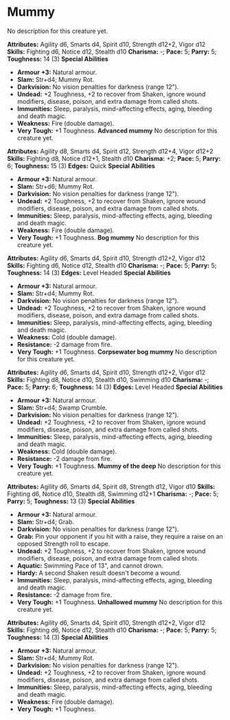 # Mummy

No description for this creature yet.

**Attributes:** Agility d6, Smarts d4, Spirit d10, Strength d12+2, Vigor
d12
**Skills:** Fighting d6, Notice d12, Stealth d10
**Charisma:** -; **Pace:** 5; **Parry:** 5; **Toughness:** 14 (3)
**Special Abilities**

- **Armour +3:** Natural armour.
- **Slam:** Str+d4; Mummy Rot.
- **Darkvision:** No vision penalties for darkness (range 12").
- **Undead:** +2 Toughness, +2 to recover from Shaken, ignore wound
modifiers, disease, poison, and extra damage from called shots.
- **Immunities:** Sleep, paralysis, mind-affecting effects, aging,
bleeding and death magic.
- **Weakness:** Fire (double damage).
- **Very Tough:** +1 Toughness.
**Advanced mummy**
No description for this creature yet.

**Attributes:** Agility d8, Smarts d4, Spirit d12, Strength d12+4, Vigor
d12+2
**Skills:** Fighting d8, Notice d12+1, Stealth d10
**Charisma:** +2; **Pace:** 5; **Parry:** 6; **Toughness:** 15 (3)
**Edges:** Quick
**Special Abilities**

- **Armour +3:** Natural armour.
- **Slam:** Str+d6; Mummy Rot.
- **Darkvision:** No vision penalties for darkness (range 12").
- **Undead:** +2 Toughness, +2 to recover from Shaken, ignore wound
modifiers, disease, poison, and extra damage from called shots.
- **Immunities:** Sleep, paralysis, mind-affecting effects, aging,
bleeding and death magic.
- **Weakness:** Fire (double damage).
- **Very Tough:** +1 Toughness.
**Bog mummy**
No description for this creature yet.

**Attributes:** Agility d6, Smarts d4, Spirit d10, Strength d12+2, Vigor
d12
**Skills:** Fighting d6, Notice d12, Stealth d10
**Charisma:** -; **Pace:** 5; **Parry:** 5; **Toughness:** 14 (3)
**Edges:** Level Headed
**Special Abilities**

- **Armour +3:** Natural armour.
- **Slam:** Str+d4; Mummy Rot.
- **Darkvision:** No vision penalties for darkness (range 12").
- **Undead:** +2 Toughness, +2 to recover from Shaken, ignore wound
modifiers, disease, poison, and extra damage from called shots.
- **Immunities:** Sleep, paralysis, mind-affecting effects, aging,
bleeding and death magic.
- **Weakness:** Cold (double damage).
- **Resistance:** -2 damage from fire.
- **Very Tough:** +1 Toughness.
**Corpsewater bog mummy**
No description for this creature yet.

**Attributes:** Agility d6, Smarts d4, Spirit d10, Strength d12+2, Vigor
d12
**Skills:** Fighting d8, Notice d10, Stealth d10, Swimming d10
**Charisma:** -; **Pace:** 5; **Parry:** 6; **Toughness:** 14 (3)
**Edges:** Level Headed
**Special Abilities**

- **Armour +3:** Natural armour.
- **Slam:** Str+d4; Swamp Crumble.
- **Darkvision:** No vision penalties for darkness (range 12").
- **Undead:** +2 Toughness, +2 to recover from Shaken, ignore wound
modifiers, disease, poison, and extra damage from called shots.
- **Immunities:** Sleep, paralysis, mind-affecting effects, aging,
bleeding and death magic.
- **Weakness:** Cold (double damage).
- **Resistance:** -2 damage from fire.
- **Very Tough:** +1 Toughness.
**Mummy of the deep**
No description for this creature yet.

**Attributes:** Agility d6, Smarts d4, Spirit d8, Strength d12, Vigor
d10
**Skills:** Fighting d6, Notice d10, Stealth d8, Swimming d12+1
**Charisma:** -; **Pace:** 5; **Parry:** 5; **Toughness:** 13 (3)
**Special Abilities**

- **Armour +3:** Natural armour.
- **Slam:** Str+d4; Grab.
- **Darkvision:** No vision penalties for darkness (range 12").
- **Grab:** Pin your opponent if you hit with a raise, they require a
raise on an opposed Strength roll to escape.
- **Undead:** +2 Toughness, +2 to recover from Shaken, ignore wound
modifiers, disease, poison, and extra damage from called shots.
- **Aquatic:** Swimming Pace of 13", and cannot drown.
- **Hardy:** A second Shaken result doesn't become a wound.
- **Immunities:** Sleep, paralysis, mind-affecting effects, aging,
bleeding and death magic.
- **Resistance:** -2 damage from fire.
- **Very Tough:** +1 Toughness.
**Unhallowed mummy**
No description for this creature yet.

**Attributes:** Agility d6, Smarts d4, Spirit d10, Strength d12+2, Vigor
d12
**Skills:** Fighting d6, Notice d12, Stealth d10
**Charisma:** -; **Pace:** 5; **Parry:** 5; **Toughness:** 14 (3)
**Special Abilities**

- **Armour +3:** Natural armour.
- **Slam:** Str+d4; Mummy Rot.
- **Darkvision:** No vision penalties for darkness (range 12").
- **Undead:** +2 Toughness, +2 to recover from Shaken, ignore wound
modifiers, disease, poison, and extra damage from called shots.
- **Immunities:** Sleep, paralysis, mind-affecting effects, aging,
bleeding and death magic.
- **Weakness:** Fire (double damage).
- **Very Tough:** +1 Toughness.
